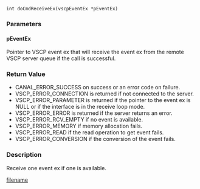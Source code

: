 

```clike
int doCmdReceiveEx(vscpEventEx *pEventEx)
```

### Parameters

#### pEventEx
Pointer to VSCP event ex that will receive the event ex from the remote VSCP server queue if the call is successful.

### Return Value
 * CANAL_ERROR_SUCCESS on success or an error code on failure. 
 * VSCP_ERROR_CONNECTION is returned if not connected to the server. 
 * VSCP_ERROR_PARAMETER is returned if the pointer to the event ex is NULL or if the interface is in the receive loop mode. 
 * VSCP_ERROR_ERROR is returned if the server returns an error. 
 * VSCP_ERROR_RCV_EMPTY if no event is available.
 * VSCP_ERROR_MEMORY if memory allocation fails. 
 * VSCP_ERROR_READ if the read operation to get event fails. 
 * VSCP_ERROR_CONVERSION if the conversion of the event fails.

### Description
Receive one event ex if one is available.



[filename](./bottom_copyright.md ':include')